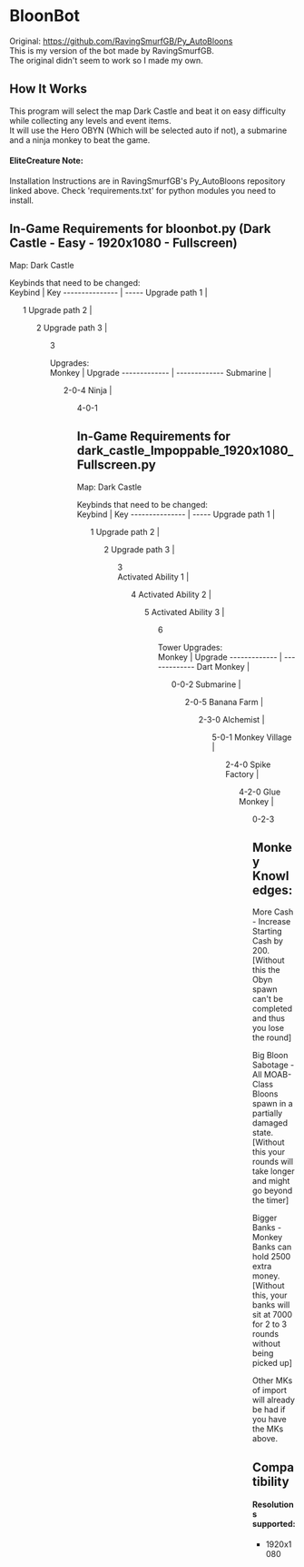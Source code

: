 # BloonBot
Original: https://github.com/RavingSmurfGB/Py_AutoBloons  
This is my version of the bot made by RavingSmurfGB.  
The original didn't seem to work so I made my own.  

## How It Works
This program will select the map Dark Castle and beat it on easy difficulty while collecting any levels and event items.  
It will use the Hero OBYN (Which will be selected auto if not), a submarine and a ninja monkey to beat the game. 

#### EliteCreature Note:
Installation Instructions are in RavingSmurfGB's Py_AutoBloons repository linked above.
Check 'requirements.txt' for python modules you need to install.



## In-Game Requirements for bloonbot.py (Dark Castle - Easy - 1920x1080 - Fullscreen)
Map: Dark Castle  

Keybinds that need to be changed:  
Keybind         | Key
--------------- | -----
Upgrade path 1	| <ul>1 
Upgrade path 2	|	<ul>2 
Upgrade path 3	|	<ul>3  

Upgrades:  
Monkey        | Upgrade
------------- | -------------
Submarine     | <ul>2-0-4
Ninja         | <ul>4-0-1



## In-Game Requirements for dark_castle_Impoppable_1920x1080_Fullscreen.py
Map: Dark Castle  

Keybinds that need to be changed:  
Keybind             | Key
---------------     | -----
Upgrade path 1		| <ul>1 
Upgrade path 2		|	<ul>2 
Upgrade path 3		|	<ul>3  
Activated Ability 1	| <ul>4 
Activated Ability 2	|	<ul>5 
Activated Ability 3	|	<ul>6  

Tower Upgrades:  
Monkey				| Upgrade
-------------		| -------------
Dart Monkey			| <ul>0-0-2
Submarine			| <ul>2-0-5
Banana Farm         | <ul>2-3-0
Alchemist			| <ul>5-0-1
Monkey Village		| <ul>2-4-0
Spike Factory		| <ul>4-2-0
Glue Monkey         | <ul>0-2-3

Monkey Knowledges:
----------------
More Cash          - Increase Starting Cash by 200. [Without this the Obyn spawn can't be completed and thus you lose the round]

Big Bloon Sabotage - All MOAB-Class Bloons spawn in a partially damaged state. [Without this your rounds will take longer and might go beyond the timer]

Bigger Banks       - Monkey Banks can hold 2500 extra money. [Without this, your banks will sit at 7000 for 2 to 3 rounds without being picked up]

Other MKs of import will already be had if you have the MKs above.

## Compatibility
#### Resolutions supported:  
* 1920x1080  
